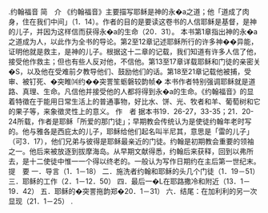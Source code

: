 .约翰福音 
简　介 
《约翰福音》主要描写耶稣是神的永�a之道；他「道成了肉身，住在我们中间」（1．14）。作者的目的是要读这卷书的人信耶稣是基督，是神的儿子，并因为这样信而获得永�a的生命（20．31）。 
本书第1章指出神的永�a之道成为人，以此作为全书的导论。第2至12章记述耶稣所行的许多神��异能，证明他就是救主，是神的儿子。根据这十二章的记载，我们知道有许多人信了他，接受他作救主；但也有些人反对他，不信他。第13至17章详载耶稣和门徒的亲密关�S，以及他在受难前夕教导他们、鼓励他们的话。第18至21章记载他被捕，受审、被钉死、�突睢⒁约��突詈笙蛎磐较韵帧� 
本书作者特别强调耶稣就是道路、真理、生命。凡信他并接受他的人都将得到永�a的生命。《约翰福音》的显着特徵在于能用日常生活上的普通事物，好比水、饼、光、牧者和羊、葡萄树和它的果子等，来象徵灵性上的意义。 
作　者 
据本书19．26-27，33-35；21．20-24所载，作者是耶稣「所爱的那门徒」；早期教会传统认为是使徒约翰年老时写的。他与雅各是西庇太的儿子，耶稣给他们起名叫半尼其，意思是「雷的儿子」（可3．17），他们兄弟与彼得是耶稣最亲近的门徒。约翰是初期教会重要的领袖之一。他后来被放逐到拔摩海岛。从早期文献得悉，约翰后来获释，回到以弗所去，是十二使徒中惟一一个得以终老的。一般认为写作日期约在主后第一世纪末。 
提　要 
一．导言（1．1－18） 
二．施洗者约翰和耶稣的头几个门徒（1．19－51） 
三．耶稣的工作（2．1－12．50） 
四．最后一�L在耶路撒冷和附近（13．1－19．42） 
五．耶稣的�突詈拖韵郑�20．1－31） 
六．结尾：在加利利的另一次显现（21．1－25） 
.